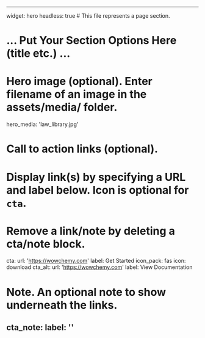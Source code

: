 ---
widget: hero
headless: true  # This file represents a page section.

# ... Put Your Section Options Here (title etc.) ...

# Hero image (optional). Enter filename of an image in the assets/media/ folder.
hero_media: 'law_library.jpg'

# Call to action links (optional).
#   Display link(s) by specifying a URL and label below. Icon is optional for `cta`.
#   Remove a link/note by deleting a cta/note block.
cta:
  url: 'https://wowchemy.com'
  label: Get Started
  icon_pack: fas
  icon: download
cta_alt:
  url: 'https://wowchemy.com'
  label: View Documentation

# Note. An optional note to show underneath the links.
cta_note:
  label: ''
  ---
